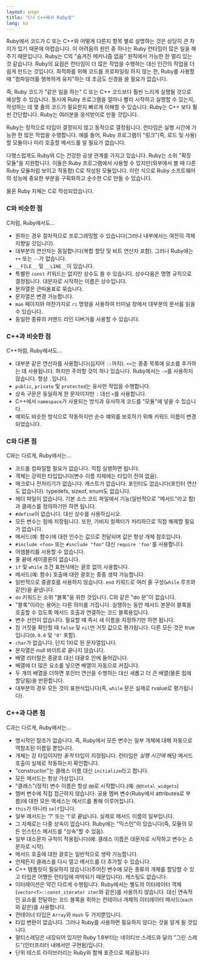 ```yaml
---
layout: page
title: "C나 C++에서 Ruby로"
lang: ko
---
```


Ruby에서 코드가 C 또는 C++와 어떻게 다른지 항목 별로 설명하는 것은 상당히
큰 차이가 있기 때문에 어렵습니다.
이 어려움의 원인 중 하나는 Ruby 런타임이 많은 일을 해 주기 때문입니다.
Ruby는 C의 "숨겨진 메커니즘 없음" 원칙에서 가능한 한 멀리 있는 것 같습니다.
Ruby의 요점은 런타임이 더 많은 작업을 수행하는 대신 인간의 작업을 더 쉽게
만드는 것입니다. 최적화를 위해 코드를 프로파일링 하지 않는 한, Ruby를 사용할 때
"컴파일러를 행복하게 유지"하는 데 조금도 신경을 쓸 필요가 없습니다.

즉, Ruby 코드가 "같은 일을 하는" C 또는 C++ 코드보다 훨씬 느리게 실행될 것으로
예상할 수 있습니다. 동시에 Ruby 프로그램을 얼마나 빨리 시작하고 실행할 수
있는지, 작성하는 데 몇 줄의 코드가 필요한지 빠르게 이해할 수 있습니다.
Ruby는 C++ 보다 훨씬 간단합니다. Ruby는 여러분을 응석받이로 만들 것입니다.

Ruby는 정적으로 타입이 결정되지 않고 동적으로 결정됩니다. 런타임은 실행 시간에
가능한 한 많은 작업을 수행합니다. 예를 들어, Ruby 프로그램이 "링크"(즉, 로드 및
사용)할 모듈이나 미리 호출할 메서드를 알 필요가 없습니다.

다행스럽게도 Ruby와 C는 건강한 공생 관계를 가지고 있습니다. Ruby는 소위 
"확장 모듈"을 지원합니다. 이들은 Ruby 프로그램에서 사용할 수 있지만(외부에서 볼
때 다른 Ruby 모듈처럼 보이고 작동함) C로 작성된 모듈입니다. 이런 식으로 Ruby
소프트웨어의 성능에 중요한 부분을 구획화하고 순수한 C로 만들 수 있습니다.

물론 Ruby 자체는 C로 작성되었습니다.

### C와 비슷한 점

C처럼, Ruby에서도...

* 원하는 경우 절차적으로 프로그래밍할 수 있습니다(그러나 내부에서는 여전히 객체
  지향일 것입니다).
* 대부분의 연산자는 동일합니다(복합 할당 및 비트 연산자 포함). 그러나 Ruby에는
  `++` 또는 `--`가 없습니다.
* `__FILE__` 및 `__LINE__`이 있습니다.
* 특별한 `const` 키워드는 없지만 상수도 쓸 수 있습니다. 상수다움은 명명
  규칙으로 결정됩니다. 대문자로 시작하는 이름은 상수입니다.
* 문자열은 큰따옴표로 묶습니다.
* 문자열은 변경 가능합니다.
* `man` 페이지와 마찬가지로 `ri` 명령을 사용하여 터미널 창에서 대부분의 문서를
  읽을 수 있습니다.
* 동일한 종류의 커맨드 라인 디버거를 사용할 수 있습니다.

### C++과 비슷한 점

C++처럼, Ruby에서도...

* 대부분 같은 연산자를 사용합니다(심지어 `::`까지). `<<`는 종종 목록에 요소를
  추가하는 데 사용됩니다. 하지만 주의할 것이 하나 있습니다. Ruby에서는 `->`를
  사용하지 않습니다. 항상 `.`입니다.
* `public`, `private` 및 `protected`는 유사한 작업을 수행합니다.
* 상속 구문은 동일하게 한 문자이지만 `:` 대신 `<`를 사용합니다.
* C++에서 `namespace`가 사용되는 방식과 유사하게 코드를 "모듈"에 넣을 수
  있습니다.
* 예외도 비슷한 방식으로 작동하지만 순수 예외를 보호하기 위해 키워드 이름이
  변경되었습니다.

### C와 다른 점

C와는 다르게, Ruby에서는...

* 코드를 컴파일할 필요가 없습니다. 직접 실행하면 됩니다.
* 객체는 강력한 타입입니다(변수 이름 자체에는 타입이 전혀 없음).
* 매크로나 전처리기가 없습니다. 캐스트가 없습니다. 포인터도 없습니다(포인터
  연산도 없습니다). typedefs, sizeof, enum도 없습니다.
* 헤더 파일이 없습니다. 기본 소스 코드 파일에서 기능(일반적으로 "메서드"라고
  함)과 클래스를 정의하기만 하면 됩니다.
* `#define`이 없습니다. 대신 상수를 사용하십시오.
* 모든 변수는 힙에 저장됩니다. 또한, 가비지 컬렉터가 처리하므로 직접 해제할 필요가
  없습니다.
* 메서드(예: 함수)에 대한 인수는 값으로 전달되며 값은 항상 개체 참조입니다.
* `#include <foo>` 또는 `#include "foo"` 대신 `require 'foo'`를 사용합니다.
* 어셈블리를 사용할 수 없습니다.
* 줄 끝에 세미콜론이 없습니다.
* `if` 및 `while` 조건 표현식에는 괄호 없이 사용합니다.
* 메서드(예: 함수) 호출에 대한 괄호는 종종 생략 가능합니다.
* 일반적으로 중괄호를 사용하지 않습니다. `end` 키워드로 여러 줄 구성(`while`
  루프와 같은)을 끝냅니다.
* `do` 키워드는 소위 "블록"을 위한 것입니다. C와 같은 "do 문"이 없습니다.
* "블록"이라는 용어는 다른 의미를 가집니다. 실행하는 동안 메서드 본문이 블록을
  호출할 수 있도록 메서드 호출과 연결하는 코드 블록용입니다.
* 변수 선언이 없습니다. 필요할 때 즉시 새 이름을 지정하기만 하면 됩니다.
* 참 거짓을 확인할 때 `false` 및 `nil`만 거짓 값으로 평가됩니다. 다른 모든 것은
  true입니다(`0`, `0.0` 및 `"0"` 포함).
* `char`가 없습니다. 단지 1자로 된 문자열입니다.
* 문자열은 null 바이트로 끝나지 않습니다.
* 배열 리터럴은 중괄호 대신 대괄호 안에 들어갑니다.
* 배열에 더 많은 요소를 넣으면 배열이 자동으로 커집니다.
* 두 개의 배열을 더하면 포인터 연산을 수행하는 대신 새롭고 더 큰 배열(물론 힙에
  할당됨)을 반환합니다.
* 대부분의 경우 모든 것이 표현식입니다(즉, `while` 문은 실제로 rvalue로
  평가됩니다).

### C++과 다른 점

C과는 다르게, Ruby에서는...

* 명시적인 참조가 없습니다. 즉, Ruby에서 모든 변수는 일부 개체에 대해 자동으로
  역참조된 이름일 뿐입니다.
* 개체는 강 타입이지만 *동적* 타입이 지정됩니다. 런타임은 *실행 시간에* 해당 메서드
  호출이 실제로 작동하는지 확인합니다.
* "constructor"는 클래스 이름 대신 `initialize`라고 합니다.
* 모든 메서드는 항상 가상입니다.
* "클래스"(정적) 변수 이름은 항상 `@@`로 시작합니다.(예: `@@total_widgets`)
* 멤버 변수에 직접 접근하지 않습니다. 공용 멤버 변수(Ruby에서 attributes로
  부름)에 대한 모든 액세스는 메서드를 통해 이루어집니다.
* `this`가 아니라 `self`입니다.
* 일부 메서드는 '?' 또는 '!'로 끝납니다. 실제로 메서드 이름의 일부입니다.
* 그 자체로는 다중 상속이 없습니다. Ruby에는 "믹스인"이 있습니다(즉, 모듈의 모든
  인스턴스 메서드를 "상속"할 수 있음).
* 일부 대소문자 규칙이 적용됩니다(예: 클래스 이름은 대문자로 시작하고 변수는
  소문자로 시작).
* 메서드 호출에 대한 괄호는 일반적으로 생략 가능합니다.
* 언제든지 클래스를 다시 열고 메서드를 더 추가할 수 있습니다.
* C++ 템플릿이 필요하지 않습니다(주어진 변수에 모든 종류의 개체를 할당할 수 있고
  타입은 어쨌든 런타임에 파악되기 때문입니다). 캐스팅도 없습니다.
* 이터레이션은 약간 다르게 수행됩니다. Ruby에서는 별도의 이터레이터
  객체(`vector<T>::const_iterator iter`와 같은)를 사용하지 않습니다. 대신
  연속적인 요소를 전달하는 코드 블록을 취하는 컨테이너 개체의 이터레이터
  메서드(`each`와 같은)를 사용합니다.
* 컨테이너 타입은 `Array`와 `Hash` 두 가지뿐입니다.
* 타입 변환이 없습니다. 그러나 Ruby를 사용하면 필요하지 않다는 것을 알게 될
  것입니다.
* 멀티스레딩은 내장되어 있지만 Ruby 1.8부터는 네이티브 스레드와 달리 "그린
  스레드"(인터프리터 내에서만 구현됨)입니다.
* 단위 테스트 라이브러리는 Ruby와 함께 표준으로 제공됩니다.
